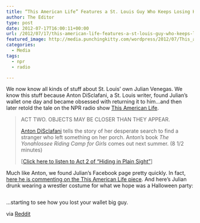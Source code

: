 ```yaml
---
title: “This American Life” Features a St. Louis Guy Who Keeps Losing His Wallet
author: The Editor
type: post
date: 2012-07-17T16:00:11+00:00
url: /2012/07/17/this-american-life-features-a-st-louis-guy-who-keeps-losing-his-wallet/
featured_image: http://media.punchingkitty.com/wordpress/2012/07/This_american_life.jpeg
categories:
  - Media
tags:
  - npr
  - radio

---
```

We now know all kinds of stuff about St. Louis&#8217; own Julian Venegas. We know this stuff because Anton DiSclafani, a St. Louis writer, found Julian&#8217;s wallet one day and became obsessed with returning it to him&#8230;and then later retold the tale on the NPR radio show <a href="http://www.thisamericanlife.org/radio-archives/episode/469/hiding-in-plain-sight?act=2" target="_blank">This American Life</a>.

> ACT TWO. OBJECTS MAY BE CLOSER THAN THEY APPEAR.
> 
> <a href="http://english.artsci.wustl.edu/DiSclafani_Anton" target="_blank">Anton DiSclafani</a> tells the story of her desperate search to find a stranger who left something on her porch. Anton&#8217;s book _The Yonahlossee Riding Camp for Girls_ comes out next summer. (8 1/2 minutes)
> 
> [<a href="http://www.thisamericanlife.org/play_full.php?play=469&act=2" target="_blank">Click here to listen to Act 2 of &#8220;Hiding in Plain Sight&#8221;</a>]

Much like Anton, we found Julian&#8217;s Facebook page pretty quickly. In fact, <a href="https://www.facebook.com/julian.venegas.14/posts/445560008811489" target="_blank">here he is commenting on the This American Life piece</a>. And here&#8217;s Julian drunk wearing a wrestler costume for what we hope was a Halloween party:

<p style="text-align: center;">
  <a href="http://media.punchingkitty.com/wordpress/2012/07/julian_venagas.jpeg"><img class="aligncenter  wp-image-14137" title="julian_venagas" src="http://media.punchingkitty.com/wordpress/2012/07/julian_venagas.jpeg?filter=resize&w=400" alt="" /></a>
</p>

&#8230;starting to see how you lost your wallet big guy.

via <a href="http://www.reddit.com/r/StLouis/comments/wnutu/piece_on_this_weeks_this_american_life_about_a_st/" target="_blank">Reddit</a>